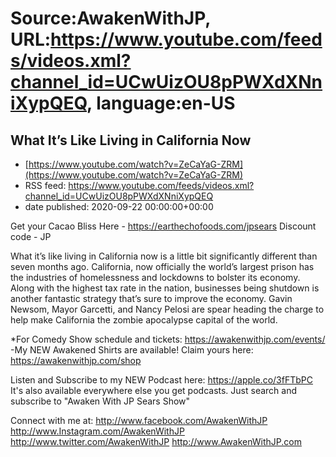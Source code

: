 # Source:AwakenWithJP, URL:https://www.youtube.com/feeds/videos.xml?channel_id=UCwUizOU8pPWXdXNniXypQEQ, language:en-US

## What It’s Like Living in California Now
 - [https://www.youtube.com/watch?v=ZeCaYaG-ZRM](https://www.youtube.com/watch?v=ZeCaYaG-ZRM)
 - RSS feed: https://www.youtube.com/feeds/videos.xml?channel_id=UCwUizOU8pPWXdXNniXypQEQ
 - date published: 2020-09-22 00:00:00+00:00

Get your Cacao Bliss Here - https://earthechofoods.com/jpsears
Discount code - JP

What it’s like living in California now is a little bit significantly different than seven months ago. California, now officially the world’s largest prison has the industries of homelessness and lockdowns to bolster its economy. Along with the highest tax rate in the nation, businesses being shutdown is another fantastic strategy that’s sure to improve the economy. Gavin Newsom, Mayor Garcetti, and Nancy Pelosi are spear heading the charge to help make California the zombie apocalypse capital of the world.

*For Comedy Show schedule and tickets: https://awakenwithjp.com/events/
-My NEW Awakened Shirts are available! Claim yours here: https://awakenwithjp.com/shop

Listen and Subscribe to my NEW Podcast here: 
https://apple.co/3fFTbPC
It's also available everywhere else you get podcasts. Just search and subscribe to "Awaken With JP Sears Show"

Connect with me at: 
http://www.facebook.com/AwakenWithJP
http://www.Instagram.com/AwakenWithJP
http://www.twitter.com/AwakenWithJP
http://www.AwakenWithJP.com

